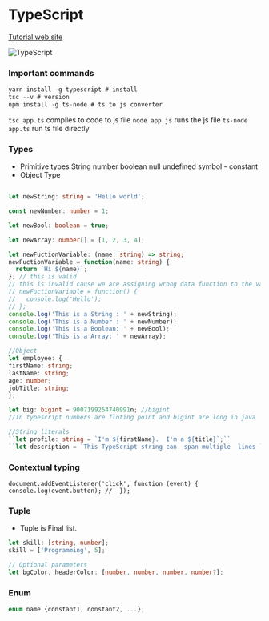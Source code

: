 # TypeScript

[Tutorial web site](https://www.typescripttutorial.net/typescript-tutorial/what-is-typescript/)

![TypeScript](https://www.typescripttutorial.net/wp-content/uploads/2020/05/what-is-typescript-compiler.png)

### Important commands
```Typescript
yarn install -g typescript # install
tsc --v # version
npm install -g ts-node # ts to js converter 
```

`tsc app.ts` compiles to code to js file 
`node app.js` runs the js file 
`ts-node app.ts` run ts file directly

### Types 
- Primitive types
	String 
	number
	boolean 
	null
	undefined
	symbol - constant
- Object Type

```Typescript

let newString: string = 'Hello world';

const newNumber: number = 1;

let newBool: boolean = true;

let newArray: number[] = [1, 2, 3, 4];

let newFuctionVariable: (name: string) => string;
newFuctionVariable = function(name: string) {
  return `Hi ${name}`;
}; // this is valid
// this is invalid cause we are assigning wrong data function to the variable
// newFuctionVariable = function() {
//   console.log('Hello');
// }; 
console.log('This is a String : ' + newString);
console.log('This is a Number : ' + newNumber);
console.log('This is a Boolean: ' + newBool);
console.log('This is a Array: ' + newArray);

//Object
let employee: { 
firstName: string;
lastName: string;
age: number;
jobTitle: string;
};

let big: bigint = 9007199254740991n; //bigint
//In typescript numbers are floting point and bigint are long in java

//String literals
``let profile: string = `I'm ${firstName}.  I'm a ${title}`;``
``let description = `This TypeScript string can  span multiple  lines `;``
```

### Contextual typing
`document.addEventListener('click', function (event) {     console.log(event.button); //  });`

### Tuple
- Tuple is Final list.
```Typescript
let skill: [string, number]; 
skill = ['Programming', 5];

// Optional parameters
let bgColor, headerColor: [number, number, number, number?];
```

### Enum
```Typescript
enum name {constant1, constant2, ...};
```
